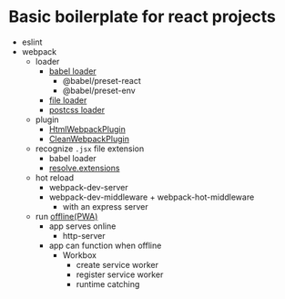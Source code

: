 # Basic boilerplate for react projects

- eslint
- webpack
    - loader
        - [babel loader](https://github.com/babel/babel-loader)
            - @babel/preset-react
            - @babel/preset-env
        - [file loader](https://webpack.js.org/loaders/file-loader/#filename-templates)
        - [postcss loader](https://webpack.js.org/loaders/postcss-loader/)
    - plugin
        - [HtmlWebpackPlugin](https://webpack.js.org/plugins/html-webpack-plugin/https://webpack.js.org/plugins/html-webpack-plugin/) 
        - [CleanWebpackPlugin](https://webpack.js.org/guides/output-management/#cleaning-up-the-dist-folder)
    - recognize `.jsx` file extension
        - babel loader
        - [resolve.extensions](https://webpack.js.org/configuration/resolve/#resolveextensions)
    - hot reload
        - webpack-dev-server
        - webpack-dev-middleware + webpack-hot-middleware
            - with an express server 
    - run [offline(PWA)](https://webpack.js.org/guides/progressive-web-application/)
        - app serves online
            - http-server
        - app can function when offline
            - Workbox
                - create service worker
                - register service worker
                - runtime catching
         


